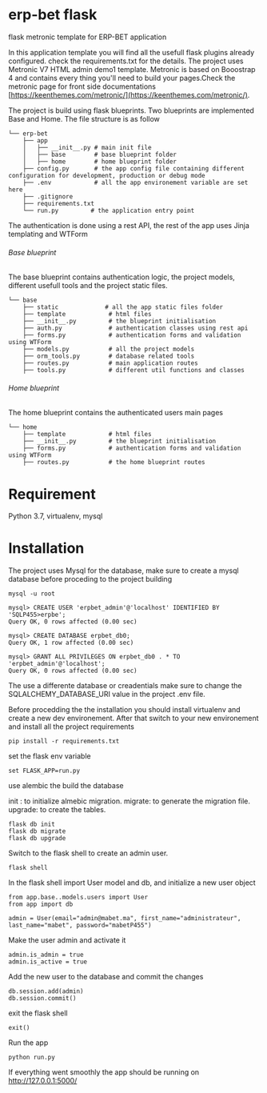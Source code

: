 # erp-bet flask 
flask metronic template for ERP-BET application

In this application template you will find all the usefull flask plugins already configured. check the requirements.txt for the details.
The project uses Metronic V7 HTML admin demo1 template. Metronic is based on Booostrap 4 and contains every thing you'll need to build your pages.Check the metronic page for front side documentations [https://keenthemes.com/metronic/](https://keenthemes.com/metronic/).

The project is build using flask blueprints. Two blueprints are implemented Base and Home. The file structure is as follow

```
└── erp-bet
    ├── app
    │   ├── __init__.py # main init file
    │   ├── base        # base blueprint folder
    │   ├── home        # home blueprint folder
    ├── config.py       # the app config file containing different configuration for development, production or debug mode 
    ├── .env            # all the app environement variable are set here
    ├── .gitignore
    ├── requirements.txt
    └── run.py         # the application entry point
```
The authentication is done using a rest API, the rest of the app uses Jinja templating and WTForm 

###### Base blueprint
The base blueprint contains authentication logic, the project models, different usefull tools and the project static files.
```
└── base
    ├── static             # all the app static files folder
    ├── template            # html files
    ├── __init__.py         # the blueprint initialisation
    ├── auth.py             # authentication classes using rest api
    ├── forms.py            # authentication forms and validation using WTForm
    ├── models.py           # all the project models
    ├── orm_tools.py        # database related tools
    ├── routes.py           # main application routes
    ├── tools.py            # different util functions and classes 
```

###### Home blueprint
The home blueprint contains the authenticated users main pages
```
└── home
    ├── template            # html files
    ├── __init__.py         # the blueprint initialisation
    ├── forms.py            # authentication forms and validation using WTForm
    ├── routes.py           # the home blueprint routes
```

# Requirement

Python 3.7, virtualenv, mysql

# Installation

The project uses Mysql for the database, make sure to create a mysql database before proceding to the project building

````
mysql -u root

mysql> CREATE USER 'erpbet_admin'@'localhost' IDENTIFIED BY 'SQLP455>erpbe';
Query OK, 0 rows affected (0.00 sec)

mysql> CREATE DATABASE erpbet_db0;
Query OK, 1 row affected (0.00 sec)

mysql> GRANT ALL PRIVILEGES ON erpbet_db0 . * TO 'erpbet_admin'@'localhost';
Query OK, 0 rows affected (0.00 sec)
````
The use a differente database or creadentials make sure to change the SQLALCHEMY_DATABASE_URI value in the project .env file.

Before procedding the the installation you should install virtualenv and create a new dev environement.
After that switch to your new environement and install all the project requirements

```
pip install -r requirements.txt
```

set the flask env variable
```
set FLASK_APP=run.py
```
use alembic the build the database

init : to initialize almebic migration. 
migrate: to generate the migration file. 
upgrade: to create the tables. 

```
flask db init
flask db migrate
flask db upgrade
```
Switch to the flask shell to create an admin user.
```
flask shell
```

In the flask shell import User model and db, and initialize a new user object

```
from app.base..models.users import User
from app import db

admin = User(email="admin@mabet.ma", first_name="administrateur", last_name="mabet", password="mabetP455")
```
Make the user admin and activate it
```
admin.is_admin = true
admin.is_active = true
```
Add the new user to the database and commit the changes
```
db.session.add(admin)
db.session.commit()
```
exit the flask shell
```
exit()
```
Run the app

```
python run.py
```

If everything went smoothly the app should be running on http://127.0.0.1:5000/
